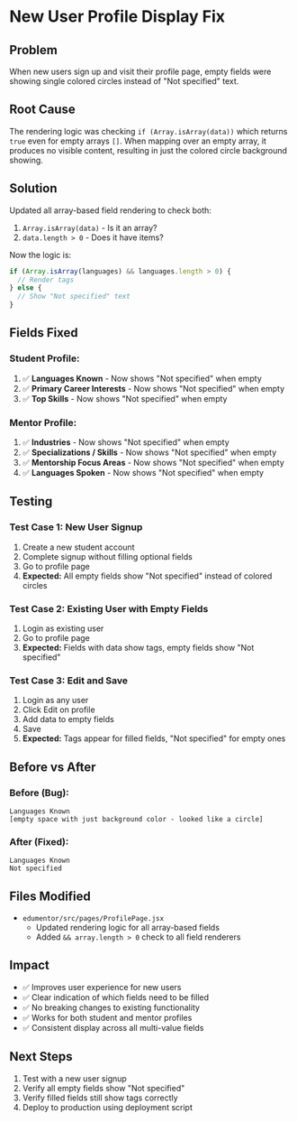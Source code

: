 # New User Profile Display Fix

## Problem
When new users sign up and visit their profile page, empty fields were showing single colored circles instead of "Not specified" text.

## Root Cause
The rendering logic was checking `if (Array.isArray(data))` which returns `true` even for empty arrays `[]`. When mapping over an empty array, it produces no visible content, resulting in just the colored circle background showing.

## Solution
Updated all array-based field rendering to check both:
1. `Array.isArray(data)` - Is it an array?
2. `data.length > 0` - Does it have items?

Now the logic is:
```javascript
if (Array.isArray(languages) && languages.length > 0) {
  // Render tags
} else {
  // Show "Not specified" text
}
```

## Fields Fixed

### Student Profile:
1. ✅ **Languages Known** - Now shows "Not specified" when empty
2. ✅ **Primary Career Interests** - Now shows "Not specified" when empty
3. ✅ **Top Skills** - Now shows "Not specified" when empty

### Mentor Profile:
1. ✅ **Industries** - Now shows "Not specified" when empty
2. ✅ **Specializations / Skills** - Now shows "Not specified" when empty
3. ✅ **Mentorship Focus Areas** - Now shows "Not specified" when empty
4. ✅ **Languages Spoken** - Now shows "Not specified" when empty

## Testing

### Test Case 1: New User Signup
1. Create a new student account
2. Complete signup without filling optional fields
3. Go to profile page
4. **Expected:** All empty fields show "Not specified" instead of colored circles

### Test Case 2: Existing User with Empty Fields
1. Login as existing user
2. Go to profile page
3. **Expected:** Fields with data show tags, empty fields show "Not specified"

### Test Case 3: Edit and Save
1. Login as any user
2. Click Edit on profile
3. Add data to empty fields
4. Save
5. **Expected:** Tags appear for filled fields, "Not specified" for empty ones

## Before vs After

### Before (Bug):
```
Languages Known
[empty space with just background color - looked like a circle]
```

### After (Fixed):
```
Languages Known
Not specified
```

## Files Modified
- `edumentor/src/pages/ProfilePage.jsx`
  - Updated rendering logic for all array-based fields
  - Added `&& array.length > 0` check to all field renderers

## Impact
- ✅ Improves user experience for new users
- ✅ Clear indication of which fields need to be filled
- ✅ No breaking changes to existing functionality
- ✅ Works for both student and mentor profiles
- ✅ Consistent display across all multi-value fields

## Next Steps
1. Test with a new user signup
2. Verify all empty fields show "Not specified"
3. Verify filled fields still show tags correctly
4. Deploy to production using deployment script

